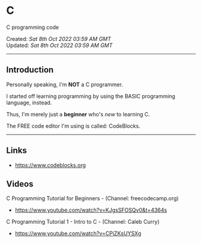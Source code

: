 # C
C programming code

Created: *Sat 8th Oct 2022 03:59 AM GMT*  
Updated: *Sat 8th Oct 2022 03:59 AM GMT*

-----

## Introduction

Personally speaking, I'm **NOT** a C programmer.  

I started off learning programming by using the BASIC programming language, instead.  

Thus, I'm merely just a **beginner** who's *new* to learning C.  

The FREE code editor I'm using is called: CodeBlocks.  

-----

## Links

- https://www.codeblocks.org  

## Videos

C Programming Tutorial for Beginners - (Channel: freecodecamp.org)  
- https://www.youtube.com/watch?v=KJgsSFOSQv0&t=4364s  

C Programming Tutorial 1 - Intro to C - (Channel: Caleb Curry)  
- https://www.youtube.com/watch?v=CPjZKsUYSXg    

